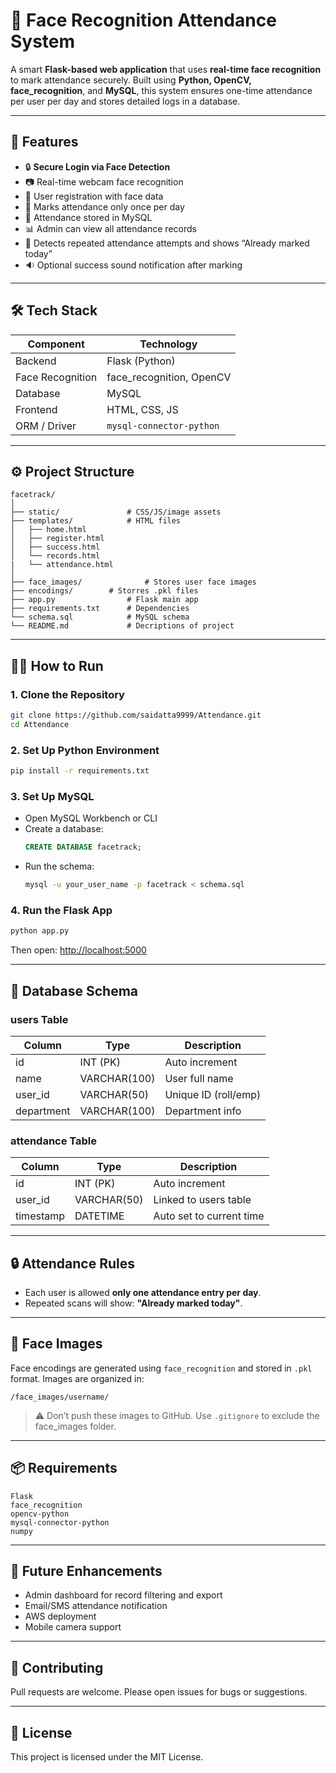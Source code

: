 
# 🧠 Face Recognition Attendance System

A smart **Flask-based web application** that uses **real-time face recognition** to mark attendance securely. Built using **Python, OpenCV, face_recognition**, and **MySQL**, this system ensures one-time attendance per user per day and stores detailed logs in a database.

---

## 📌 Features

- 🔒 **Secure Login via Face Detection**
- 📷 Real-time webcam face recognition
- 🧍 User registration with face data
- 📆 Marks attendance only once per day
- 📁 Attendance stored in MySQL
- 📊 Admin can view all attendance records
- 🔁 Detects repeated attendance attempts and shows “Already marked today”
- 🔉 Optional success sound notification after marking

---

## 🛠️ Tech Stack

| Component        | Technology            |
|------------------|------------------------|
| Backend          | Flask (Python)         |
| Face Recognition | face_recognition, OpenCV |
| Database         | MySQL                  |
| Frontend         | HTML, CSS, JS          |
| ORM / Driver     | `mysql-connector-python` |

---

## ⚙️ Project Structure

```
facetrack/
│
├── static/               # CSS/JS/image assets
├── templates/            # HTML files
│   ├── home.html
│   ├── register.html
│   ├── success.html
│   └── records.html
|   └── attendance.html
│
├── face_images/              # Stores user face images
├── encodings/        # Storres .pkl files
├── app.py                # Flask main app
├── requirements.txt      # Dependencies
└── schema.sql            # MySQL schema
└── README.md             # Decriptions of project
```

---

## 🧑‍💻 How to Run

### 1. Clone the Repository
```bash
git clone https://github.com/saidatta9999/Attendance.git
cd Attendance
```

### 2. Set Up Python Environment
```bash
pip install -r requirements.txt
```

### 3. Set Up MySQL
- Open MySQL Workbench or CLI
- Create a database:
  ```sql
  CREATE DATABASE facetrack;
  ```
- Run the schema:
  ```bash
  mysql -u your_user_name -p facetrack < schema.sql
  ```

### 4. Run the Flask App
```bash
python app.py
```
Then open: [http://localhost:5000](http://localhost:5000)

---

## 🧾 Database Schema

### users Table
| Column     | Type         | Description          |
|------------|--------------|----------------------|
| id         | INT (PK)     | Auto increment       |
| name       | VARCHAR(100) | User full name       |
| user_id    | VARCHAR(50)  | Unique ID (roll/emp) |
| department | VARCHAR(100) | Department info      |

### attendance Table
| Column     | Type         | Description                  |
|------------|--------------|------------------------------|
| id         | INT (PK)     | Auto increment               |
| user_id    | VARCHAR(50)  | Linked to users table        |
| timestamp  | DATETIME     | Auto set to current time     |

---

## 🔒 Attendance Rules

- Each user is allowed **only one attendance entry per day**.
- Repeated scans will show: **"Already marked today"**.

---

## 📸 Face Images

Face encodings are generated using `face_recognition` and stored in `.pkl` format. Images are organized in:
```
/face_images/username/
```
> ⚠️ Don’t push these images to GitHub. Use `.gitignore` to exclude the face_images folder.

---

## 📦 Requirements

```
Flask
face_recognition
opencv-python
mysql-connector-python
numpy
```

---

## 📢 Future Enhancements

- Admin dashboard for record filtering and export
- Email/SMS attendance notification
- AWS deployment
- Mobile camera support

---

## 🤝 Contributing

Pull requests are welcome. Please open issues for bugs or suggestions.

---

## 📝 License

This project is licensed under the MIT License.
